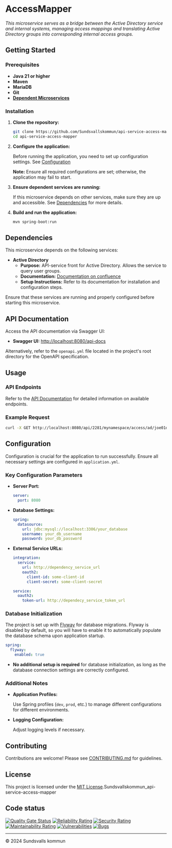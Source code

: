 # AccessMapper

_This microservice serves as a bridge between the Active Directory service and internal systems, managing access mappings and translating Active Directory groups into corresponding internal access groups._

## Getting Started

### Prerequisites

- **Java 21 or higher**
- **Maven**
- **MariaDB**
- **Git**
- **[Dependent Microservices](#dependencies)**

### Installation

1. **Clone the repository:**

   ```bash
   git clone https://github.com/Sundsvallskommun/api-service-access-mapper.git
   cd api-service-access-mapper
   ```
2. **Configure the application:**

   Before running the application, you need to set up configuration settings.
   See [Configuration](#Configuration)

   **Note:** Ensure all required configurations are set; otherwise, the application may fail to start.

3. **Ensure dependent services are running:**

   If this microservice depends on other services, make sure they are up and accessible.
   See [Dependencies](#dependencies) for more details.

4. **Build and run the application:**

   ```bash
   mvn spring-boot:run
   ```

## Dependencies

This microservice depends on the following services:

- **Active Directory**
  - **Purpose:** API-service front for Active Directory. Allows the service to query user groups.
  - **Documentation:** [Documentation on confluence](https://sundsvall.atlassian.net/wiki/spaces/SKA/pages/1199931472/ActiveDirectory)
  - **Setup Instructions:** Refer to its documentation for installation and configuration steps.

Ensure that these services are running and properly configured before starting this microservice.

## API Documentation

Access the API documentation via Swagger UI:

- **Swagger UI:** [http://localhost:8080/api-docs](http://localhost:8080/api-docs)

Alternatively, refer to the `openapi.yml` file located in the project's root directory for the OpenAPI specification.

## Usage

### API Endpoints

Refer to the [API Documentation](#api-documentation) for detailed information on available endpoints.

### Example Request

```bash
curl -X GET http://localhost:8080/api/2281/mynamespace/access/ad/joe01doe
```

## Configuration

Configuration is crucial for the application to run successfully. Ensure all necessary settings are configured in
`application.yml`.

### Key Configuration Parameters

- **Server Port:**

  ```yaml
  server:
    port: 8080
  ```
- **Database Settings:**

  ```yaml
  spring:
    datasource:
      url: jdbc:mysql://localhost:3306/your_database
      username: your_db_username
      password: your_db_password
  ```
- **External Service URLs:**

  ```yaml
  integration:
    service:
      url: http://dependency_service_url
      oauth2:
        client-id: some-client-id
        client-secret: some-client-secret

  service:
    oauth2:
      token-url: http://dependecy_service_token_url
  ```

### Database Initialization

The project is set up with [Flyway](https://github.com/flyway/flyway) for database migrations. Flyway is disabled by
default, so you will have to enable it to automatically populate the database schema upon application startup.

```yaml
spring:
  flyway:
    enabled: true
```

- **No additional setup is required** for database initialization, as long as the database connection settings are
  correctly configured.

### Additional Notes

- **Application Profiles:**

  Use Spring profiles (`dev`, `prod`, etc.) to manage different configurations for different environments.

- **Logging Configuration:**

  Adjust logging levels if necessary.

## Contributing

Contributions are welcome! Please
see [CONTRIBUTING.md](https://github.com/Sundsvallskommun/.github/blob/main/.github/CONTRIBUTING.md) for guidelines.

## License

This project is licensed under the [MIT License](LICENSE).Sundsvallskommun_api-service-access-mapper

## Code status

[![Quality Gate Status](https://sonarcloud.io/api/project_badges/measure?project=Sundsvallskommun_api-service-access-mapper&metric=alert_status)](https://sonarcloud.io/summary/overall?id=Sundsvallskommun_api-service-access-mapper)
[![Reliability Rating](https://sonarcloud.io/api/project_badges/measure?project=Sundsvallskommun_api-service-access-mapper&metric=reliability_rating)](https://sonarcloud.io/summary/overall?id=Sundsvallskommun_api-service-access-mapper)
[![Security Rating](https://sonarcloud.io/api/project_badges/measure?project=Sundsvallskommun_api-service-access-mapper&metric=security_rating)](https://sonarcloud.io/summary/overall?id=Sundsvallskommun_api-service-access-mapper)
[![Maintainability Rating](https://sonarcloud.io/api/project_badges/measure?project=Sundsvallskommun_api-service-access-mapper&metric=sqale_rating)](https://sonarcloud.io/summary/overall?id=Sundsvallskommun_api-service-access-mapper)
[![Vulnerabilities](https://sonarcloud.io/api/project_badges/measure?project=Sundsvallskommun_api-service-access-mapper&metric=vulnerabilities)](https://sonarcloud.io/summary/overall?id=Sundsvallskommun_api-service-access-mapper)
[![Bugs](https://sonarcloud.io/api/project_badges/measure?project=Sundsvallskommun_api-service-access-mapper&metric=bugs)](https://sonarcloud.io/summary/overall?id=Sundsvallskommun_api-service-access-mapper)

---

© 2024 Sundsvalls kommun
